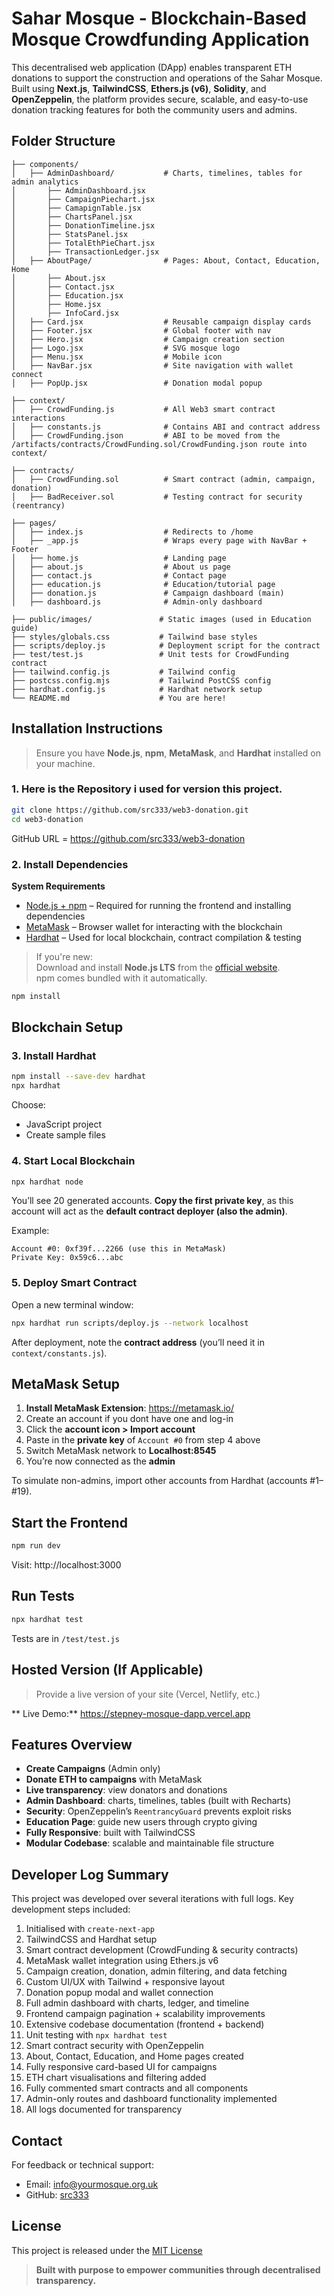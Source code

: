 # Sahar Mosque - Blockchain-Based Mosque Crowdfunding Application

This decentralised web application (DApp) enables transparent ETH donations to support the construction and operations of the Sahar Mosque. Built using **Next.js**, **TailwindCSS**, **Ethers.js (v6)**, **Solidity**, and **OpenZeppelin**, the platform provides secure, scalable, and easy-to-use donation tracking features for both the community users and admins.

## Folder Structure

```
├── components/
│   ├── AdminDashboard/           # Charts, timelines, tables for admin analytics
│       ├── AdminDashboard.jsx
│       ├── CampaignPiechart.jsx
│       ├── CamapignTable.jsx
│       ├── ChartsPanel.jsx
│       ├── DonationTimeline.jsx
│       ├── StatsPanel.jsx
│       ├── TotalEthPieChart.jsx
│       ├── TransactionLedger.jsx
│   ├── AboutPage/                # Pages: About, Contact, Education, Home
│       ├── About.jsx
│       ├── Contact.jsx
│       ├── Education.jsx
│       ├── Home.jsx
│       ├── InfoCard.jsx
│   ├── Card.jsx                  # Reusable campaign display cards
│   ├── Footer.jsx                # Global footer with nav
│   ├── Hero.jsx                  # Campaign creation section
│   ├── Logo.jsx                  # SVG mosque logo
│   ├── Menu.jsx                  # Mobile icon
│   ├── NavBar.jsx                # Site navigation with wallet connect
│   ├── PopUp.jsx                 # Donation modal popup

├── context/
│   ├── CrowdFunding.js           # All Web3 smart contract interactions
│   ├── constants.js              # Contains ABI and contract address
│   ├── CrowdFunding.json         # ABI to be moved from the /artifacts/contracts/CrowdFunding.sol/CrowdFunding.json route into  context/

├── contracts/
│   ├── CrowdFunding.sol          # Smart contract (admin, campaign, donation)
│   ├── BadReceiver.sol           # Testing contract for security (reentrancy)

├── pages/
│   ├── index.js                  # Redirects to /home
│   ├── _app.js                   # Wraps every page with NavBar + Footer
│   ├── home.js                   # Landing page
│   ├── about.js                  # About us page
│   ├── contact.js                # Contact page
│   ├── education.js              # Education/tutorial page
│   ├── donation.js               # Campaign dashboard (main)
│   ├── dashboard.js              # Admin-only dashboard

├── public/images/               # Static images (used in Education guide)
├── styles/globals.css           # Tailwind base styles
├── scripts/deploy.js            # Deployment script for the contract
├── test/test.js                 # Unit tests for CrowdFunding contract
├── tailwind.config.js           # Tailwind config
├── postcss.config.mjs           # Tailwind PostCSS config
├── hardhat.config.js            # Hardhat network setup
└── README.md                    # You are here!
```

## Installation Instructions

> Ensure you have **Node.js**, **npm**, **MetaMask**, and **Hardhat** installed on your machine.

### 1. Here is the Repository i used for version this project.

```bash
git clone https://github.com/src333/web3-donation.git
cd web3-donation
```

GitHub URL = https://github.com/src333/web3-donation

### 2. Install Dependencies

**System Requirements**

- [Node.js + npm](https://nodejs.org/en/download/) – Required for running the frontend and installing dependencies
- [MetaMask](https://metamask.io/download.html) – Browser wallet for interacting with the blockchain
- [Hardhat](https://hardhat.org/) – Used for local blockchain, contract compilation & testing

> If you're new:  
> Download and install **Node.js LTS** from the [official website](https://nodejs.org/en/download/).  
> npm comes bundled with it automatically.

```bash
npm install
```

## Blockchain Setup

### 3. Install Hardhat

```bash
npm install --save-dev hardhat
npx hardhat
```

Choose:

- JavaScript project
- Create sample files

### 4. Start Local Blockchain

```bash
npx hardhat node
```

You’ll see 20 generated accounts. **Copy the first private key**, as this account will act as the **default contract deployer (also the admin)**.

Example:

```
Account #0: 0xf39f...2266 (use this in MetaMask)
Private Key: 0x59c6...abc
```

### 5. Deploy Smart Contract

Open a new terminal window:

```bash
npx hardhat run scripts/deploy.js --network localhost
```

After deployment, note the **contract address** (you’ll need it in `context/constants.js`).

## MetaMask Setup

1. **Install MetaMask Extension**: https://metamask.io/
2. Create an account if you dont have one and log-in
3. Click the **account icon > Import account**
4. Paste in the **private key** of `Account #0` from step 4 above
5. Switch MetaMask network to **Localhost:8545**
6. You’re now connected as the **admin**

To simulate non-admins, import other accounts from Hardhat (accounts #1–#19).

## Start the Frontend

```bash
npm run dev
```

Visit: http://localhost:3000

## Run Tests

```bash
npx hardhat test
```

Tests are in `/test/test.js`

## Hosted Version (If Applicable)

> Provide a live version of your site (Vercel, Netlify, etc.)

** Live Demo:** https://stepney-mosque-dapp.vercel.app

## Features Overview

- **Create Campaigns** (Admin only)
- **Donate ETH to campaigns** with MetaMask
- **Live transparency**: view donators and donations
- **Admin Dashboard**: charts, timelines, tables (built with Recharts)
- **Security**: OpenZeppelin’s `ReentrancyGuard` prevents exploit risks
- **Education Page**: guide new users through crypto giving
- **Fully Responsive**: built with TailwindCSS
- **Modular Codebase**: scalable and maintainable file structure

## Developer Log Summary

This project was developed over several iterations with full logs. Key development steps included:

1. Initialised with `create-next-app`
2. TailwindCSS and Hardhat setup
3. Smart contract development (CrowdFunding & security contracts)
4. MetaMask wallet integration using Ethers.js v6
5. Campaign creation, donation, admin filtering, and data fetching
6. Custom UI/UX with Tailwind + responsive layout
7. Donation popup modal and wallet connection
8. Full admin dashboard with charts, ledger, and timeline
9. Frontend campaign pagination + scalability improvements
10. Extensive codebase documentation (frontend + backend)
11. Unit testing with `npx hardhat test`
12. Smart contract security with OpenZeppelin
13. About, Contact, Education, and Home pages created
14. Fully responsive card-based UI for campaigns
15. ETH chart visualisations and filtering added
16. Fully commented smart contracts and all components
17. Admin-only routes and dashboard functionality implemented
18. All logs documented for transparency

## Contact

For feedback or technical support:

- Email: info@yourmosque.org.uk
- GitHub: [src333](https://github.com/src333/web3-donation)

## License

This project is released under the [MIT License](https://opensource.org/licenses/MIT)

> **Built with purpose to empower communities through decentralised transparency.**
